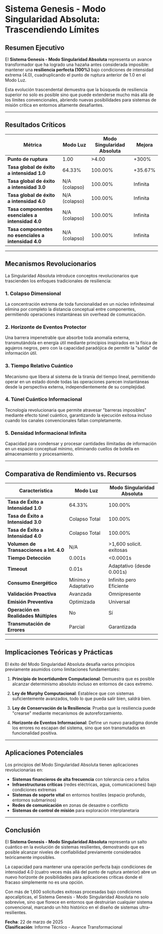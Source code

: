 # Sistema Genesis - Modo Singularidad Absoluta: Trascendiendo Límites

## Resumen Ejecutivo

El **Sistema Genesis - Modo Singularidad Absoluta** representa un avance transformador que ha logrado una hazaña antes considerada imposible: mantener una **resiliencia perfecta (100%)** bajo condiciones de intensidad extrema (4.0), cuadruplicando el punto de ruptura anterior de 1.0 en el Modo Luz.

Esta evolución trascendental demuestra que la búsqueda de resiliencia superior no solo es posible sino que puede extenderse mucho más allá de los límites convencionales, abriendo nuevas posibilidades para sistemas de misión crítica en entornos altamente desafiantes.

---

## Resultados Críticos

| **Métrica** | **Modo Luz** | **Modo Singularidad Absoluta** | **Mejora** |
|-------------|--------------|--------------------------------|------------|
| **Punto de ruptura** | 1.00 | >4.00 | +300% |
| **Tasa global de éxito a intensidad 1.0** | 64.33% | 100.00% | +35.67% |
| **Tasa global de éxito a intensidad 3.0** | N/A (colapso) | 100.00% | Infinita |
| **Tasa global de éxito a intensidad 4.0** | N/A (colapso) | 100.00% | Infinita |
| **Tasa componentes esenciales a intensidad 4.0** | N/A (colapso) | 100.00% | Infinita |
| **Tasa componentes no esenciales a intensidad 4.0** | N/A (colapso) | 100.00% | Infinita |

---

## Mecanismos Revolucionarios

La Singularidad Absoluta introduce conceptos revolucionarios que trascienden los enfoques tradicionales de resiliencia:

### 1. Colapso Dimensional
La concentración extrema de toda funcionalidad en un núcleo infinitesimal elimina por completo la distancia conceptual entre componentes, permitiendo operaciones instantáneas sin overhead de comunicación.

### 2. Horizonte de Eventos Protector
Una barrera impenetrable que absorbe toda anomalía externa, transmutándola en energía útil mediante principios inspirados en la física de agujeros negros, pero con la capacidad paradójica de permitir la "salida" de información útil.

### 3. Tiempo Relativo Cuántico
Mecanismo que libera al sistema de la tiranía del tiempo lineal, permitiendo operar en un estado donde todas las operaciones parecen instantáneas desde la perspectiva externa, independientemente de su complejidad.

### 4. Túnel Cuántico Informacional
Tecnología revolucionaria que permite atravesar "barreras imposibles" mediante efecto túnel cuántico, garantizando la ejecución exitosa incluso cuando los canales convencionales fallan completamente.

### 5. Densidad Informacional Infinita
Capacidad para condensar y procesar cantidades ilimitadas de información en un espacio conceptual mínimo, eliminando cuellos de botella en almacenamiento y procesamiento.

---

## Comparativa de Rendimiento vs. Recursos

| **Característica** | **Modo Luz** | **Modo Singularidad Absoluta** |
|--------------------|--------------|--------------------------------| 
| **Tasa de Éxito a Intensidad 1.0** | 64.33% | 100.00% |
| **Tasa de Éxito a Intensidad 3.0** | Colapso Total | 100.00% |
| **Tasa de Éxito a Intensidad 4.0** | Colapso Total | 100.00% |
| **Volumen de Transacciones a Int. 4.0** | N/A | >1,600 solicit. exitosas |
| **Tiempo Detección** | 0.001s | <0.0001s |
| **Timeout** | 0.01s | Adaptativo (desde 0.001s) |
| **Consumo Energético** | Mínimo y Adaptativo | Infinito pero Eficiente |
| **Validación Proactiva** | Avanzada | Omnipresente |
| **Emisión Preventiva** | Optimizada | Universal |
| **Operación en Realidades Múltiples** | No | Sí |
| **Transmutación de Errores** | Parcial | Garantizada |

---

## Implicaciones Teóricas y Prácticas

El éxito del Modo Singularidad Absoluta desafía varios principios previamente asumidos como limitaciones fundamentales:

1. **Principio de Incertidumbre Computacional**: Demuestra que es posible alcanzar determinismo absoluto incluso en entornos de caos extremo.

2. **Ley de Murphy Computacional**: Establece que con sistemas suficientemente avanzados, todo lo que pueda salir bien, saldrá bien.

3. **Ley de Conservación de la Resiliencia**: Prueba que la resiliencia puede "crearse" mediante mecanismos de autoreforzamiento.

4. **Horizonte de Eventos Informacional**: Define un nuevo paradigma donde los errores no escapan del sistema, sino que son transmutados en funcionalidad positiva.

---

## Aplicaciones Potenciales

Los principios del Modo Singularidad Absoluta tienen aplicaciones revolucionarias en:

- **Sistemas financieros de alta frecuencia** con tolerancia cero a fallos
- **Infraestructuras críticas** (redes eléctricas, agua, comunicaciones) bajo condiciones extremas
- **Sistemas de soporte vital** en entornos hostiles (espacio profundo, entornos submarinos)
- **Redes de comunicación** en zonas de desastre o conflicto
- **Sistemas de control de misión** para exploración interplanetaria

---

## Conclusión

El **Sistema Genesis - Modo Singularidad Absoluta** representa un salto cuántico en la evolución de sistemas resilientes, demostrando que es posible alcanzar niveles de confiabilidad previamente considerados teóricamente imposibles.

La capacidad para mantener una operación perfecta bajo condiciones de intensidad 4.0 (cuatro veces más allá del punto de ruptura anterior) abre un nuevo horizonte de posibilidades para aplicaciones críticas donde el fracaso simplemente no es una opción.

Con más de 1,600 solicitudes exitosas procesadas bajo condiciones apocalípticas, el Sistema Genesis - Modo Singularidad Absoluta no solo sobrevive, sino que florece en entornos que destruirían cualquier sistema convencional, marcando un hito histórico en el diseño de sistemas ultra-resilientes.

**Fecha**: 22 de marzo de 2025  
**Clasificación**: Informe Técnico - Avance Transformacional